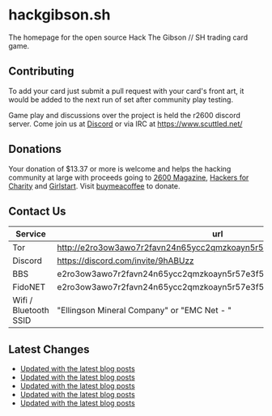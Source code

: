 # hackgibson.sh
The homepage for the open source Hack The Gibson // SH trading card game.


## Contributing

To add your card just submit a pull request with your card's front art, it would be added to the next run of set after community play testing.

Game play and discussions over the project is held the r2600 discord server. Come join us at [Discord](https://discord.com/invite/9hABUzz) or via IRC at https://www.scuttled.net/


## Donations

Your donation of $13.37 or more is welcome and helps the hacking community at large with proceeds going to [2600 Magazine](https://2600.com/), [Hackers for Charity](https://hackersforcharity.org) and [Girlstart](https://girlstart.org).  Visit [buymeacoffee](https://www.buymeacoffee.com/hackgibson.sh) to donate.


## Contact Us

Service | url
-|-
Tor | http://e2ro3ow3awo7r2favn24n65ycc2qmzkoayn5r57e3f56nvjwdcgg32ad.onion
Discord | https://discord.com/invite/9hABUzz
BBS | e2ro3ow3awo7r2favn24n65ycc2qmzkoayn5r57e3f56nvjwdcgg32ad.onion:23
FidoNET | e2ro3ow3awo7r2favn24n65ycc2qmzkoayn5r57e3f56nvjwdcgg32ad.onion:24554
Wifi / Bluetooth SSID | "Ellingson Mineral Company" or "EMC Net - <fidonet address>"

## Latest Changes
<!-- BLOG-POST-LIST:START -->
- [Updated with the latest blog posts](https://github.com/DFW2600/hackgibson.sh/commit/ee46dcf34486c446fe2c55a6bedb2b2046ba02a1)
- [Updated with the latest blog posts](https://github.com/DFW2600/hackgibson.sh/commit/e1489e6da5f1bb0c475c4c269bfe57d08f777820)
- [Updated with the latest blog posts](https://github.com/DFW2600/hackgibson.sh/commit/87e11470bb8f61667227437b326d957ccfe61c88)
- [Updated with the latest blog posts](https://github.com/DFW2600/hackgibson.sh/commit/7793053accc7e116ea5b126d71b509d5d09d1517)
- [Updated with the latest blog posts](https://github.com/DFW2600/hackgibson.sh/commit/1b9fe10397060d4801791a8d7967eecb2736289d)
<!-- BLOG-POST-LIST:END -->
